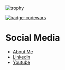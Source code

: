 ![trophy](https://github-profile-trophy.vercel.app/?username=hadihammurabi&column=3&margin-w=20&margin-h=15&&no-bg=true&no-frame=true)

[![badge-codewars](https://www.codewars.com/users/hadihammurabi/badges/small)](https://www.codewars.com/users/hadihammurabi)

# Social Media
* [About Me](https://stackoverflow.com/story/hadihammurabi)
* [Linkedin](https://www.linkedin.com/in/hadihammurabi/)
* [Youtube](https://www.youtube.com/c/tamankodekode)
